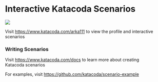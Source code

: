 # Interactive Katacoda Scenarios

[![](http://shields.katacoda.com/katacoda/arka111/count.svg)](https://www.katacoda.com/arka111 "Get your profile on Katacoda.com")

Visit https://www.katacoda.com/arka111 to view the profile and interactive scenarios

### Writing Scenarios
Visit https://www.katacoda.com/docs to learn more about creating Katacoda scenarios

For examples, visit https://github.com/katacoda/scenario-example
